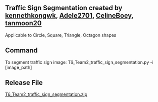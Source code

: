 ## Traffic Sign Segmentation created by [kennethkongwk](https://github.com/kennethkongwk/), [Adele2701](https://github.com/Adele2701/), [CelineBoey](https://github.com/CelineBoey/), [tanmoon20](https://github.com/tanmoon20/)
Applicable to Circle, Square, Triangle, Octagon shapes

## Command
To segment traffic sign image:
T6_Team2_traffic_sign_segmentation.py -i [image_path]

## Release File
[T6_Team2_traffic_sign_segmentation.zip](https://github.com/tanmoon20/TrafficSignSegmentation/releases/download/2023.09.15/T6_Team2_traffic_sign_segmentation.zip/)
